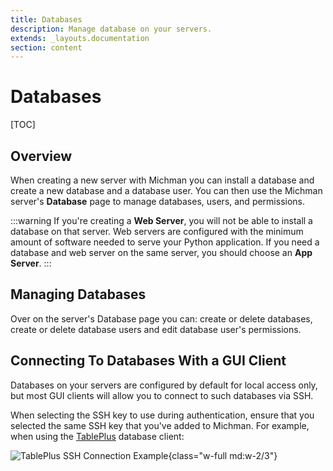 ```yaml
---
title: Databases
description: Manage database on your servers.
extends: _layouts.documentation
section: content
---
```


# Databases

[TOC]

## Overview

When creating a new server with Michman you can install a database and create a new database and a database user.
You can then use the Michman server's **Database** page to manage databases, users, and permissions.

:::warning
If you're creating a **Web Server**, you will not be able to install a database on that server.
Web servers are configured with the minimum amount of software needed to serve your Python application.
If you need a database and web server on the same server, you should choose an **App Server**.
:::



## Managing Databases

Over on the server's Database page you can: create or delete databases,
create or delete database users and edit database user's permissions.



## Connecting To Databases With a GUI Client

Databases on your servers are configured by default for local access only,
but most GUI clients will allow you to connect to such databases via SSH. 

When selecting the SSH key to use during authentication, ensure that you selected the same SSH key
that you've added to Michman.
For example, when using the [TablePlus][table-plus] database client:

![TablePlus SSH Connection Example](/assets/images/table-plus-ssh.png){class="w-full md:w-2/3"}



[table-plus]: https://tableplus.com "TablePlus Database GUI Client"
